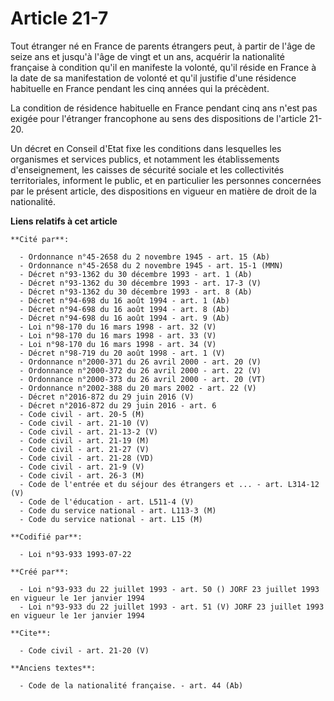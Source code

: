 # Article 21-7

Tout étranger né en France de parents étrangers peut, à partir de l'âge de seize ans et jusqu'à l'âge de vingt et un ans,
acquérir la nationalité française à condition qu'il en manifeste la volonté, qu'il réside en France à la date de sa
manifestation de volonté et qu'il justifie d'une résidence habituelle en France pendant les cinq années qui la précèdent. 

La condition de résidence habituelle en France pendant cinq ans n'est pas exigée pour l'étranger francophone au sens des
dispositions de l'article 21-20. 

Un décret en Conseil d'Etat fixe les conditions dans lesquelles les organismes et services publics, et notamment les
établissements d'enseignement, les caisses de sécurité sociale et les collectivités territoriales, informent le public, et en
particulier les personnes concernées par le présent article, des dispositions en vigueur en matière de droit de la
nationalité.

**Liens relatifs à cet article**

	**Cité par**:

	  - Ordonnance n°45-2658 du 2 novembre 1945 - art. 15 (Ab)
	  - Ordonnance n°45-2658 du 2 novembre 1945 - art. 15-1 (MMN)
	  - Décret n°93-1362 du 30 décembre 1993 - art. 1 (Ab)
	  - Décret n°93-1362 du 30 décembre 1993 - art. 17-3 (V)
	  - Décret n°93-1362 du 30 décembre 1993 - art. 8 (Ab)
	  - Décret n°94-698 du 16 août 1994 - art. 1 (Ab)
	  - Décret n°94-698 du 16 août 1994 - art. 8 (Ab)
	  - Décret n°94-698 du 16 août 1994 - art. 9 (Ab)
	  - Loi n°98-170 du 16 mars 1998 - art. 32 (V)
	  - Loi n°98-170 du 16 mars 1998 - art. 33 (V)
	  - Loi n°98-170 du 16 mars 1998 - art. 34 (V)
	  - Décret n°98-719 du 20 août 1998 - art. 1 (V)
	  - Ordonnance n°2000-371 du 26 avril 2000 - art. 20 (V)
	  - Ordonnance n°2000-372 du 26 avril 2000 - art. 22 (V)
	  - Ordonnance n°2000-373 du 26 avril 2000 - art. 20 (VT)
	  - Ordonnance n°2002-388 du 20 mars 2002 - art. 22 (V)
	  - Décret n°2016-872 du 29 juin 2016 (V)
	  - Décret n°2016-872 du 29 juin 2016 - art. 6
	  - Code civil - art. 20-5 (M)
	  - Code civil - art. 21-10 (V)
	  - Code civil - art. 21-13-2 (V)
	  - Code civil - art. 21-19 (M)
	  - Code civil - art. 21-27 (V)
	  - Code civil - art. 21-28 (VD)
	  - Code civil - art. 21-9 (V)
	  - Code civil - art. 26-3 (M)
	  - Code de l'entrée et du séjour des étrangers et ... - art. L314-12 (V)
	  - Code de l'éducation - art. L511-4 (V)
	  - Code du service national - art. L113-3 (M)
	  - Code du service national - art. L15 (M)

	**Codifié par**:

	  - Loi n°93-933 1993-07-22

	**Créé par**:

	  - Loi n°93-933 du 22 juillet 1993 - art. 50 () JORF 23 juillet 1993 en vigueur le 1er janvier 1994
	  - Loi n°93-933 du 22 juillet 1993 - art. 51 (V) JORF 23 juillet 1993 en vigueur le 1er janvier 1994

	**Cite**:

	  - Code civil - art. 21-20 (V)

	**Anciens textes**:

	  - Code de la nationalité française. - art. 44 (Ab)
